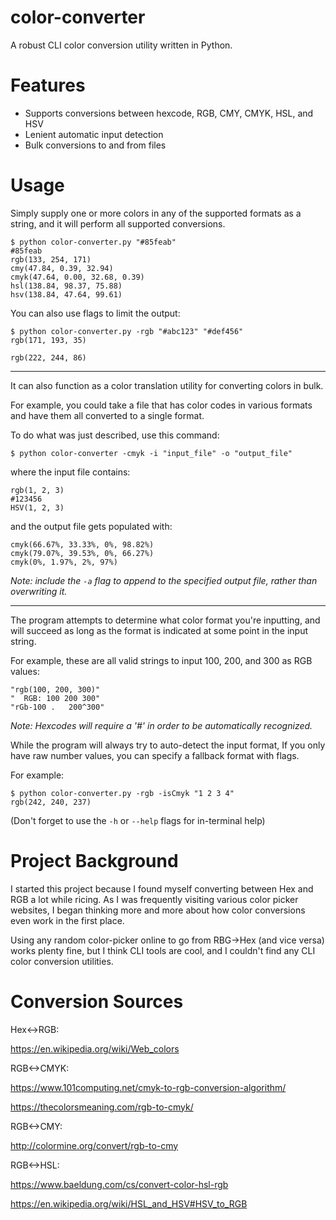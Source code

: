 # color-converter

A robust CLI color conversion utility written in Python.

# Features

- Supports conversions between hexcode, RGB, CMY, CMYK, HSL, and HSV
- Lenient automatic input detection
- Bulk conversions to and from files

# Usage

Simply supply one or more colors in any of the supported formats as a string, and it will perform all supported conversions.

```
$ python color-converter.py "#85feab"
#85feab
rgb(133, 254, 171)
cmy(47.84, 0.39, 32.94)
cmyk(47.64, 0.00, 32.68, 0.39)
hsl(138.84, 98.37, 75.88)
hsv(138.84, 47.64, 99.61)
```

You can also use flags to limit the output:

```
$ python color-converter.py -rgb "#abc123" "#def456"
rgb(171, 193, 35)

rgb(222, 244, 86)

```

---

It can also function as a color translation utility for converting colors in bulk.

For example, you could take a file that has color codes in various formats and have them all converted to a single format.

To do what was just described, use this command:

```
$ python color-converter -cmyk -i "input_file" -o "output_file"
```

where the input file contains:

```
rgb(1, 2, 3)
#123456
HSV(1, 2, 3)
```

and the output file gets populated with:

```
cmyk(66.67%, 33.33%, 0%, 98.82%)
cmyk(79.07%, 39.53%, 0%, 66.27%)
cmyk(0%, 1.97%, 2%, 97%)
```

_Note: include the `-a` flag to append to the specified output file, rather than overwriting it._

---

The program attempts to determine what color format you're inputting, and will succeed as long as the format is indicated at some point in the input string.

For example, these are all valid strings to input 100, 200, and 300 as RGB values:

```
"rgb(100, 200, 300)"
"  RGB: 100 200 300"
"rGb-100 .   200^300"
```

_Note: Hexcodes will require a '#' in order to be automatically recognized._

While the program will always try to auto-detect the input format, If you only have raw number values, you can specify a fallback format with flags.

For example:

```
$ python color-converter.py -rgb -isCmyk "1 2 3 4"
rgb(242, 240, 237)
```

(Don't forget to use the `-h` or `--help` flags for in-terminal help)

# Project Background

I started this project because I found myself converting between Hex and RGB a lot while ricing. As I was frequently visiting various color picker websites, I began thinking more and more about how color conversions even work in the first place.

Using any random color-picker online to go from RBG->Hex (and vice versa) works plenty fine, but I think CLI tools are cool, and I couldn't find any CLI color conversion utilities.

# Conversion Sources

Hex<->RGB:

https://en.wikipedia.org/wiki/Web_colors

RGB<->CMYK:

https://www.101computing.net/cmyk-to-rgb-conversion-algorithm/

https://thecolorsmeaning.com/rgb-to-cmyk/

RGB<->CMY:

http://colormine.org/convert/rgb-to-cmy

RGB<->HSL:

https://www.baeldung.com/cs/convert-color-hsl-rgb

https://en.wikipedia.org/wiki/HSL_and_HSV#HSV_to_RGB
